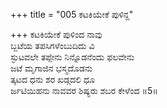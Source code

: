 +++
title = "005 ಕಟಕಿಯೇಕೆ ಪುಳಿನ್ದ"

+++
ಕಟಕಿಯೇಕೆ ಪುಳಿಂದ ನಾವು  
ಬ್ಬಟೆಯ ತಪಸಿಗಳೆಂಬುದಿದು ವಿ  
ಸ್ಫುಟವಲೇ ತಪ್ಪೇನು ನಿನ್ನೊಡನೆಂದು ಫಲವೇನು   
ಜಟೆ ಮೃಗಾಜಿನ ಭಸ್ಮದೊಡನು  
ತ್ಕಟದ ಧನು ಶರ ಖಡ್ಗದಲಿ ಧೂ  
ರ್ಜಟಿಯಿಹನು ನಾವವರ ಶಿಷ್ಯರು ಶಬರ ಕೇಳೆಂದ      ॥5॥